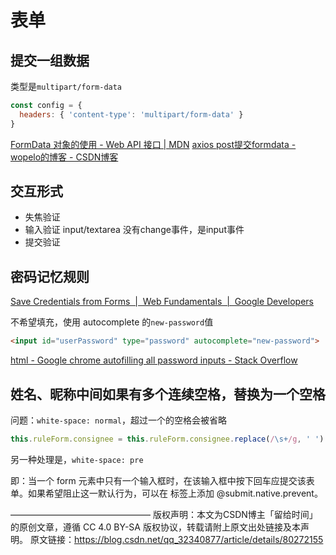 # 表单

## 提交一组数据
类型是`multipart/form-data`
```js
const config = {
  headers: { 'content-type': 'multipart/form-data' }
}
```

[FormData 对象的使用 - Web API 接口 | MDN](https://developer.mozilla.org/zh-CN/docs/Web/API/FormData/Using_FormData_Objects)
[axios post提交formdata - wopelo的博客 - CSDN博客](http://blog.csdn.net/wopelo/article/details/78783442)

## 交互形式
  - 失焦验证
  - 输入验证
    input/textarea 没有change事件，是input事件
  - 提交验证

## 密码记忆规则

[Save Credentials from Forms  |  Web Fundamentals  |  Google Developers](https://developers.google.com/web/fundamentals/security/credential-management/save-forms)

不希望填充，使用 autocomplete 的`new-password`值
```html
<input id="userPassword" type="password" autocomplete="new-password">
```
[html - Google chrome autofilling all password inputs - Stack Overflow](https://stackoverflow.com/questions/23156578/google-chrome-autofilling-all-password-inputs)
## 姓名、昵称中间如果有多个连续空格，替换为一个空格

问题：`white-space: normal`，超过一个的空格会被省略
```js
this.ruleForm.consignee = this.ruleForm.consignee.replace(/\s+/g, ' ')
```
另一种处理是，`white-space: pre`

即：当一个 form 元素中只有一个输入框时，在该输入框中按下回车应提交该表单。如果希望阻止这一默认行为，可以在 标签上添加 @submit.native.prevent。

————————————————
版权声明：本文为CSDN博主「留给时间」的原创文章，遵循 CC 4.0 BY-SA 版权协议，转载请附上原文出处链接及本声明。
原文链接：https://blog.csdn.net/qq_32340877/article/details/80272155
